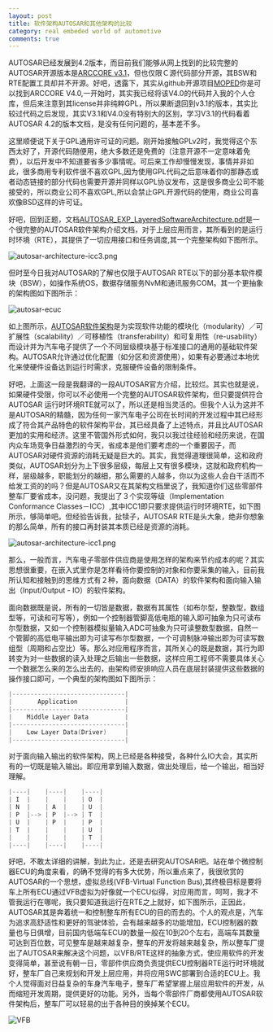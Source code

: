 ```yaml
---
layout: post
title: 软件架构AUTOSAR和其他架构的比较
category: real embeded world of automotive
comments: true
---
```


AUTOSAR已经发展到4.2版本，而目前我们能够从网上找到的比较完整的AUTOSAR开源版本是[ARCCORE v3.1](http://www.arccore.com/products/arctic-core/arctic-core-for-autosar-v31)，但也仅限Ｃ源代码部分开源，其BSW和RTE配置工具却并不开源。好吧，透露下，其实从github开源项目[MOPED](https://github.com/sics-sse/moped)你是可以找到ARCCORE V4.0,一开始时，其实我已经将该V4.0的代码并入我的个人仓库，但后来注意到其license并非纯粹GPL，所以果断退回到v3.1的版本，其实比较过代码之后发现，其实V3.1和V4.0没有特别大的区别，学习V3.1的代码看着AUTOSAR 4.2的版本文档，是没有任何问题的，基本差不多。

这里顺便说下关于GPL通用许可证的问题。刚开始接触GPLv2时，我觉得这个东西太好了，开源代码随便用，绝大多数还是免费的（注意开源不一定意味着免费），以后开发中不知道要省多少事情呢。可后来工作却慢慢发现，事情并非如此，很多商用专利软件很不喜欢GPL,因为使用GPL代码之后意味着你的那静态或者动态链接的部分代码也需要开源并同样以GPL协议发布，这是很多商业公司不能接受的，所以商业公司不喜欢GPL,所以会禁止GPL开源代码的使用，商业公司喜欢像BSD这样的许可证。

好吧，回到正题，文档[AUTOSAR\_EXP\_LayeredSoftwareArchitecture.pdf](http://www.autosar.org/fileadmin/files/releases/4-2/software-architecture/general/auxiliary/AUTOSAR_EXP_LayeredSoftwareArchitecture.pdf)是一个很完整的AUTOSAR软件架构介绍文档，对于上层应用而言，其所看到的是运行时环境（RTE），其提供了一切应用接口和任务调度,其一个完整架构如下图所示。

![autosar-architecture-icc3.png](/as/images/rewoa/autosar-architecture-icc3.png)

但时至今日我对AUTOSAR的了解也仅限于AUTOSAR RTE以下的部分基本软件模块（BSW），如操作系统OS，数据存储服务NvM和通讯服务COM。其一个更抽象的架构图如下图所示：

![autosar-ecuc](http://www.autosar.org/fileadmin/_processed_/csm_AUTOSAR_ECU_softw_arch_b_6269666540.jpg)

如上图所示，[AUTOSAR软件架构](http://www.autosar.org/about/technical-overview/)是为实现软件功能的模块化（modularity）／可扩展性（scalability）／可移植性（transferability）和可复用性（re-usability）而设计并为汽车电子提供了一个不同层级模块基于标准接口的通用的基础软件架构。AUTOSAR允许通过优化配置（如分区和资源使用），如果有必要通过本地优化来使硬件设备达到运行时需求，克服硬件设备的限制条件。

好吧，上面这一段是我翻译的一段AUTOSAR官方介绍，比较烂。其实也就是说，如果硬件受限，你可以不必使用一个完整的AUTOSAR软件架构，但只要提供符合AUTOSAR 运行时环境RTE就可以了，所以还是相当灵活的。但我个人认为这并不是AUTOSAR的精髓，因为任何一家汽车电子公司在长时间的开发过程中其已经形成了符合其产品特色的软件架构平台，其已经具备了上述特点，并且比AUTOSAR更加的实用和经济。这里不管国外形式如何，我只以我过往经验和经历来说，在国内众车场竞争日益激烈的今天，省成本是他们要考虑的一个重要因子，而AUTOSAR对硬件资源的消耗无疑是巨大的。其实，我觉得道理很简单，这和政府类似，AUTOSAR划分为上下很多层级，每层上又有很多模块，这就和政府机构一样，层级越多，职能划分的越细，那么需要的人越多，你以为这些人会白干活而不给发工资的的吗？但是AUTOSAR又在其架构文档里说了，我知道你们这些零部件整车厂要省成本，没问题，我提出了３个实现等级（Implementation Conformance Classes－ICC）,其中ICC1即只要求提供运行时环境RTE，如下图所示，够简单吧。但经验告诉我，扯犊子，AUTOSAR RTE是头大象，绝非你想象的那么简单，所有的接口再封装其本质已经是资源的消耗。

![autosar-architecture-icc1.png](/as/images/rewoa/autosar-architecture-icc1.png)

那么，一般而言，汽车电子零部件供应商是使用怎样的架构来节约成本的呢？其实思想很重要，在嵌入式里你是怎样看待你要控制的对象和你要采集的输入，目前我所认知和接触到的思维方式有２种，面向数据（DATA）的软件架构和面向输入输出（Input/Output - IO）的软件架构。

面向数据既是说，所有的一切皆是数据，数据有其属性（如布尔型，整数型，数组型等，可读和可写等），例如一个控制器管脚高低电瓶的输入即可抽象为只可读布尔型数据，又如一个控制器模拟量输入ADC可抽象为只可读整数型数据，自然一个管脚的高低电平输出即为可读写布尔型数据，一个可调制脉冲输出即为可读写数组型（周期和占空比）等。那么对应用程序而言，其所关心的既是数据，其行为即转变为对一些数据的读入处理之后输出一些数据，这样应用工程师不需要具体关心一个数据怎么来的怎么出去的，由架构师安排响应人员在底层封装提供这些数据的操作接口即可，一个典型的架构图如下图所示：

```c
|-------------------------------|
|       Application             |
|-------------------------------|
|    Middle Layer Data          |
|-------------------------------|
|    Low Layer Data(Driver)     |
|-------------------------------|
```

对于面向输入输出的软件架构，网上已经是各种接受，各种什么IO大会，其实所有的一切既是输入输出。即应用拿到输入数据，做出处理后，给一个输出，相当好理解。

```c
|----|    |----|    |----|
| I  |    |    |    | O  |
| N  |    | A  |    | U  |
| P  |--> | P  |--> | T  |
| U  |    | P  |    | P  |
| T  |    |    |    | U  |
|    |    |    |    | T  |
|----|    |----|    |----|
```

好吧，不敢太详细的讲解，到此为止，还是去研究AUTOSAR吧。站在单个微控制器ECU的角度来看，的确不觉得的有多大优势，所以重点来了，我很欣赏的AUTOSAR的一个思想，虚拟总线(VFB-Virtual Function Bus),其终极目标是要将车上所有ECU通过VFB虚拟为好像就一个ECU似得，对应用而言，呵呵，我才不管我运行在哪呢，我只要知道我运行在RTE之上就好，如下图所示，正因此，AUTOSAR其是奔着统一和控制整车所有ECU的目的而去的。个人的观点是，汽车为追求高舒适性和更好的驾驶体验，会有越来越多的功能增加，ECU控制器的数量也与日俱增，目前国内低端车ECU的数量一般在10到20个左右，高端车其数量可达到百位数，可见整车是越来越复杂，整车的开发将越来越复杂，所以整车厂提出了AUTOSAR来解决这个问题，以VFB/RTE这样的抽象方式，使应用软件的开发变得简单，甚至说有朝一日，零部件供应商负责提供ECU控制器RTE运行时环境就好，整车厂自己来规划和开发上层应用，并将应用SWC部署到合适的ECU上。我个人觉得面对日益复杂的车身汽车电子，整车厂希望掌握上层应用软件的开发，从而缩短开发周期，提供更好的功能。另外，当每个零部件厂商都使用AUTOSAR软件架构后，整车厂可以轻易的出于各种目的换掉某个ECU。

![VFB](http://www.autosar.org/fileadmin/_processed_/csm_AUTOSAR_TechnicalOverview_80b6ce5e82.jpg)
